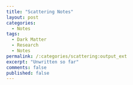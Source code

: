 ```yaml
---
title: "Scattering Notes"
layout: post
categories:
  - Notes
tags:
  - Dark Matter
  - Research
  - Notes
permalink: /:categories/scattering:output_ext
excerpt: "Unwritten so far"
comments: false
published: false
---
```

